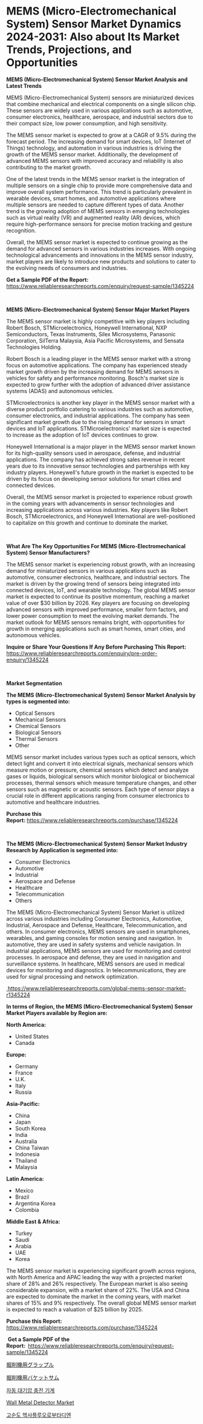 <p><h1>MEMS (Micro-Electromechanical System) Sensor Market Dynamics 2024-2031: Also about Its Market Trends, Projections, and Opportunities</h1></p><p><strong>MEMS (Micro-Electromechanical System) Sensor Market Analysis and Latest Trends</strong></p>
<p><p>MEMS (Micro-Electromechanical System) sensors are miniaturized devices that combine mechanical and electrical components on a single silicon chip. These sensors are widely used in various applications such as automotive, consumer electronics, healthcare, aerospace, and industrial sectors due to their compact size, low power consumption, and high sensitivity.</p><p>The MEMS sensor market is expected to grow at a CAGR of 9.5% during the forecast period. The increasing demand for smart devices, IoT (Internet of Things) technology, and automation in various industries is driving the growth of the MEMS sensor market. Additionally, the development of advanced MEMS sensors with improved accuracy and reliability is also contributing to the market growth.</p><p>One of the latest trends in the MEMS sensor market is the integration of multiple sensors on a single chip to provide more comprehensive data and improve overall system performance. This trend is particularly prevalent in wearable devices, smart homes, and automotive applications where multiple sensors are needed to capture different types of data. Another trend is the growing adoption of MEMS sensors in emerging technologies such as virtual reality (VR) and augmented reality (AR) devices, which require high-performance sensors for precise motion tracking and gesture recognition.</p><p>Overall, the MEMS sensor market is expected to continue growing as the demand for advanced sensors in various industries increases. With ongoing technological advancements and innovations in the MEMS sensor industry, market players are likely to introduce new products and solutions to cater to the evolving needs of consumers and industries.</p></p>
<p><strong>Get a Sample PDF of the Report:&nbsp;</strong> <a href="https://www.reliableresearchreports.com/enquiry/request-sample/1345224">https://www.reliableresearchreports.com/enquiry/request-sample/1345224</a></p>
<p>&nbsp;</p>
<p><strong>MEMS (Micro-Electromechanical System) Sensor Major Market Players</strong></p>
<p><p>The MEMS sensor market is highly competitive with key players including Robert Bosch, STMicroelectronics, Honeywell International, NXP Semiconductors, Texas Instruments, Silex Microsystems, Panasonic Corporation, SilTerra Malaysia, Asia Pacific Microsystems, and Sensata Technologies Holding. </p><p>Robert Bosch is a leading player in the MEMS sensor market with a strong focus on automotive applications. The company has experienced steady market growth driven by the increasing demand for MEMS sensors in vehicles for safety and performance monitoring. Bosch's market size is expected to grow further with the adoption of advanced driver assistance systems (ADAS) and autonomous vehicles.</p><p>STMicroelectronics is another key player in the MEMS sensor market with a diverse product portfolio catering to various industries such as automotive, consumer electronics, and industrial applications. The company has seen significant market growth due to the rising demand for sensors in smart devices and IoT applications. STMicroelectronics' market size is expected to increase as the adoption of IoT devices continues to grow.</p><p>Honeywell International is a major player in the MEMS sensor market known for its high-quality sensors used in aerospace, defense, and industrial applications. The company has achieved strong sales revenue in recent years due to its innovative sensor technologies and partnerships with key industry players. Honeywell's future growth in the market is expected to be driven by its focus on developing sensor solutions for smart cities and connected devices.</p><p>Overall, the MEMS sensor market is projected to experience robust growth in the coming years with advancements in sensor technologies and increasing applications across various industries. Key players like Robert Bosch, STMicroelectronics, and Honeywell International are well-positioned to capitalize on this growth and continue to dominate the market.</p></p>
<p>&nbsp;</p>
<p><strong>What Are The Key Opportunities For MEMS (Micro-Electromechanical System) Sensor Manufacturers?</strong></p>
<p><p>The MEMS sensor market is experiencing robust growth, with an increasing demand for miniaturized sensors in various applications such as automotive, consumer electronics, healthcare, and industrial sectors. The market is driven by the growing trend of sensors being integrated into connected devices, IoT, and wearable technology. The global MEMS sensor market is expected to continue its positive momentum, reaching a market value of over $30 billion by 2026. Key players are focusing on developing advanced sensors with improved performance, smaller form factors, and lower power consumption to meet the evolving market demands. The market outlook for MEMS sensors remains bright, with opportunities for growth in emerging applications such as smart homes, smart cities, and autonomous vehicles.</p></p>
<p><strong>Inquire or Share Your Questions If Any Before Purchasing This Report:</strong> <a href="https://www.reliableresearchreports.com/enquiry/pre-order-enquiry/1345224">https://www.reliableresearchreports.com/enquiry/pre-order-enquiry/1345224</a></p>
<p>&nbsp;</p>
<p><strong>Market Segmentation</strong></p>
<p><strong>The MEMS (Micro-Electromechanical System) Sensor Market Analysis by types is segmented into:</strong></p>
<p><ul><li>Optical Sensors</li><li>Mechanical Sensors</li><li>Chemical Sensors</li><li>Biological Sensors</li><li>Thermal Sensors</li><li>Other</li></ul></p>
<p><p>MEMS sensor market includes various types such as optical sensors, which detect light and convert it into electrical signals, mechanical sensors which measure motion or pressure, chemical sensors which detect and analyze gases or liquids, biological sensors which monitor biological or biochemical processes, thermal sensors which measure temperature changes, and other sensors such as magnetic or acoustic sensors. Each type of sensor plays a crucial role in different applications ranging from consumer electronics to automotive and healthcare industries.</p></p>
<p><strong>Purchase this Report:&nbsp;</strong><a href="https://www.reliableresearchreports.com/purchase/1345224">https://www.reliableresearchreports.com/purchase/1345224</a></p>
<p>&nbsp;</p>
<p><strong>The MEMS (Micro-Electromechanical System) Sensor Market Industry Research by Application is segmented into:</strong></p>
<p><ul><li>Consumer Electronics</li><li>Automotive</li><li>Industrial</li><li>Aerospace and Defense</li><li>Healthcare</li><li>Telecommunication</li><li>Others</li></ul></p>
<p><p>The MEMS (Micro-Electromechanical System) Sensor Market is utilized across various industries including Consumer Electronics, Automotive, Industrial, Aerospace and Defense, Healthcare, Telecommunication, and others. In consumer electronics, MEMS sensors are used in smartphones, wearables, and gaming consoles for motion sensing and navigation. In automotive, they are used in safety systems and vehicle navigation. In industrial applications, MEMS sensors are used for monitoring and control processes. In aerospace and defense, they are used in navigation and surveillance systems. In healthcare, MEMS sensors are used in medical devices for monitoring and diagnostics. In telecommunications, they are used for signal processing and network optimization.</p></p>
<p><a href="https://www.reliableresearchreports.com/global-mems-sensor-market-r1345224">&nbsp;https://www.reliableresearchreports.com/global-mems-sensor-market-r1345224</a></p>
<p><strong>In terms of Region, the MEMS (Micro-Electromechanical System) Sensor Market Players available by Region are:</strong></p>
<p>
    <p> <strong> North America: </strong>
        <ul>
            <li>United States</li>
            <li>Canada</li>
        </ul>
        </p> 
    <p> <strong> Europe: </strong>
        <ul>
            <li>Germany</li>
            <li>France</li>
            <li>U.K.</li>
            <li>Italy</li>
            <li>Russia</li>
        </ul>
        </p> 
    <p> <strong> Asia-Pacific: </strong>
        <ul>
            <li>China</li>
            <li>Japan</li>
            <li>South Korea</li>
            <li>India</li>
            <li>Australia</li>
            <li>China Taiwan</li>
            <li>Indonesia</li>
            <li>Thailand</li>
            <li>Malaysia</li>
        </ul>
        </p> 
    <p> <strong> Latin America: </strong>
        <ul>
            <li>Mexico</li>
            <li>Brazil</li>
            <li>Argentina Korea</li>
            <li>Colombia</li>
        </ul>
        </p> 
    <p> <strong> Middle East & Africa: </strong>
        <ul>
            <li>Turkey</li>
            <li>Saudi</li>
            <li>Arabia</li>
            <li>UAE</li>
            <li>Korea</li>
        </ul>
    </p>
    </p>
<p><p>The MEMS sensor market is experiencing significant growth across regions, with North America and APAC leading the way with a projected market share of 28% and 26% respectively. The European market is also seeing considerable expansion, with a market share of 22%. The USA and China are expected to dominate the market in the coming years, with market shares of 15% and 9% respectively. The overall global MEMS sensor market is expected to reach a valuation of $25 billion by 2025.</p></p>
<p><strong>Purchase this Report: </strong><a href="https://www.reliableresearchreports.com/purchase/1345224">https://www.reliableresearchreports.com/purchase/1345224</a></p>
<p>&nbsp;<strong>Get a Sample PDF of the Report:&nbsp;&nbsp;</strong><a href="https://www.reliableresearchreports.com/enquiry/request-sample/1345224">https://www.reliableresearchreports.com/enquiry/request-sample/1345224</a></p>
<p><strong></strong></p>
<p><p><a href="https://github.com/tubbs463/Market-Research-Report-List-1/blob/main/9768887148237.md">掘削機用グラップル</a></p><p><a href="https://github.com/decker5351/Market-Research-Report-List-1/blob/main/2080620148236.md">掘削機用バケットサム</a></p><p><a href="https://github.com/vanessagrant665567/Market-Research-Report-List-1/blob/main/7864220157445.md">자동 대기압 충전 기계</a></p><p><a href="https://github.com/bobicer/Market-Research-Report-List-4/blob/main/wall-metal-detector-market.md">Wall Metal Detector Market</a></p><p><a href="https://github.com/raap8632/Market-Research-Report-List-1/blob/main/4953587157444.md">고순도 헥사플루오로부타디엔</a></p></p>